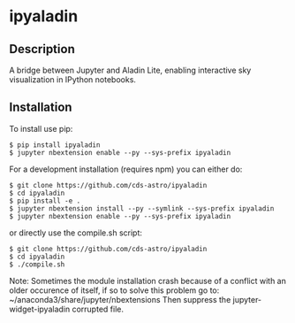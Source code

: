 ipyaladin
===============================

Description
-----------

A bridge between Jupyter and Aladin Lite, enabling interactive sky visualization in IPython notebooks.

Installation
------------

To install use pip:

    $ pip install ipyaladin
    $ jupyter nbextension enable --py --sys-prefix ipyaladin


For a development installation (requires npm) you can either do:

    $ git clone https://github.com/cds-astro/ipyaladin
    $ cd ipyaladin
    $ pip install -e .
    $ jupyter nbextension install --py --symlink --sys-prefix ipyaladin
    $ jupyter nbextension enable --py --sys-prefix ipyaladin

or directly use the compile.sh script:

    $ git clone https://github.com/cds-astro/ipyaladin
    $ cd ipyaladin
    $ ./compile.sh

Note:
Sometimes the module installation crash because of a conflict with an older occurence of itself, if so to solve this problem go to:  ~/anaconda3/share/jupyter/nbextensions
Then suppress the jupyter-widget-ipyaladin corrupted file.